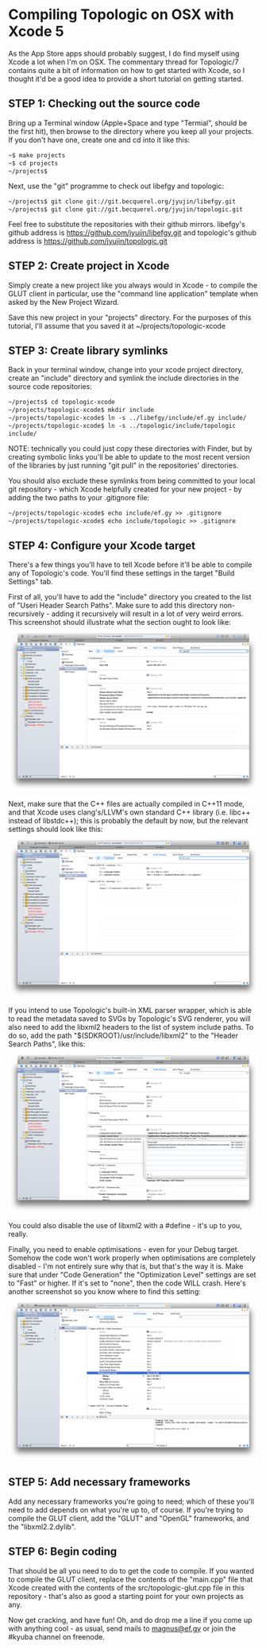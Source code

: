 # Compiling Topologic on OSX with Xcode 5 #####################################

As the App Store apps should probably suggest, I do find myself using Xcode a
lot when I'm on OSX. The commentary thread for Topologic/7 contains quite a bit
of information on how to get started with Xcode, so I thought it'd be a good
idea to provide a short tutorial on getting started.

## STEP 1: Checking out the source code #######################################

Bring up a Terminal window (Apple+Space and type "Termial", should be the first
hit), then browse to the directory where you keep all your projects. If you
don't have one, create one and cd into it like this:

    ~$ make projects
    ~$ cd projects
    ~/projects$

Next, use the "git" programme to check out libefgy and topologic:

    ~/projects$ git clone git://git.becquerel.org/jyujin/libefgy.git
    ~/projects$ git clone git://git.becquerel.org/jyujin/topologic.git

Feel free to substitute the repositories with their github mirrors. libefgy's
github address is https://github.com/jyujin/libefgy.git and topologic's github
address is https://github.com/jyujin/topologic.git

## STEP 2: Create project in Xcode ############################################

Simply create a new project like you always would in Xcode - to compile the
GLUT client in particular, use the "command line application" template when
asked by the New Project Wizard.

Save this new project in your "projects" directory. For the purposes of this
tutorial, I'll assume that you saved it at ~/projects/topologic-xcode

## STEP 3: Create library symlinks ############################################

Back in your terminal window, change into your xcode project directory, create
an "include" directory and symlink the include directories in the source code
repositories:

    ~/projects$ cd topologic-xcode
    ~/projects/topologic-xcode$ mkdir include
    ~/projects/topologic-xcode$ ln -s ../libefgy/include/ef.gy include/
    ~/projects/topologic-xcode$ ln -s ../topologic/include/topologic include/

NOTE: technically you could just copy these directories with Finder, but by
      creating symbolic links you'll be able to update to the most recent
      version of the libraries by just running "git pull" in the repositories'
      directories.

You should also exclude these symlinks from being committed to your local git
repository - which Xcode helpfully created for your new project - by adding the
two paths to your .gitignore file:

    ~/projects/topologic-xcode$ echo include/ef.gy >> .gitignore
    ~/projects/topologic-xcode$ echo include/topologic >> .gitignore

## STEP 4: Configure your Xcode target ########################################

There's a few things you'll have to tell Xcode before it'll be able to compile
any of Topologic's code. You'll find these settings in the target
"Build Settings" tab.

First of all, you'll have to add the "include" directory you created to the
list of "Useri Header Search Paths". Make sure to add this directory
non-recursively - adding it recursively will result in a lot of very weird
errors. This screenshot should illustrate what the section ought to look like:

![Screenshot of Xcode 5; notice the search path settings](xcode-1.png)

Next, make sure that the C++ files are actually compiled in C++11 mode, and
that Xcode uses clang's/LLVM's own standard C++ library (i.e. libc++ instead of
libstdc++); this is probably the default by now, but the relevant settings
should look like this:

![Screenshot of Xcode 5; notice the C++ settings](xcode-2.png)

If you intend to use Topologic's built-in XML parser wrapper, which is able to
read the metadata saved to SVGs by Topologic's SVG renderer, you will also need
to add the libxml2 headers to the list of system include paths. To do so, add
the path "$(SDKROOT)/usr/include/libxml2" to the "Header Search Paths", like
this:

![Screenshot of Xcode 5; notice the libxml2 header path](xcode-3.png)

You could also disable the use of libxml2 with a #define - it's up to you,
really.

Finally, you need to enable optimisations - even for your Debug target. Somehow
the code won't work properly when optimisations are completely disabled - I'm
not entirely sure why that is, but that's the way it is. Make sure that under
"Code Generation" the "Optimization Level" settings are set to "Fast" or
higher. If it's set to "none", then the code WILL crash. Here's another
screenshot so you know where to find this setting:

![Screenshot of Xcode 5; notice the Optimization Level setting](xcode-4.png)

## STEP 5: Add necessary frameworks ###########################################

Add any necessary frameworks you're going to need; which of these you'll need
to add depends on what you're up to, of course. If you're trying to compile the
GLUT client, add the "GLUT" and "OpenGL" frameworks, and the "libxml2.2.dylib".

## STEP 6: Begin coding #######################################################

That should be all you need to do to get the code to compile. If you wanted to
compile the GLUT client, replace the contents of the "main.cpp" file that Xcode
created with the contents of the src/topologic-glut.cpp file in this
repository - that's also as good a starting point for your own projects as any.

Now get cracking, and have fun! Oh, and do drop me a line if you come up with
anything cool - as usual, send mails to <magnus@ef.gy> or join the #kyuba
channel on freenode.
